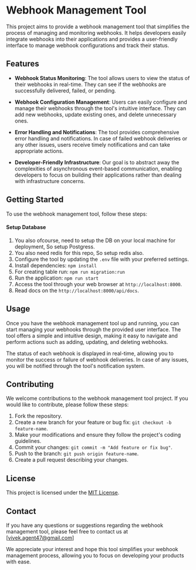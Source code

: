 # Webhook Management Tool

This project aims to provide a webhook management tool that simplifies the process of managing and monitoring webhooks. It helps developers easily integrate webhooks into their applications and provides a user-friendly interface to manage webhook configurations and track their status.

## Features

- **Webhook Status Monitoring**: The tool allows users to view the status of their webhooks in real-time. They can see if the webhooks are successfully delivered, failed, or pending.

- **Webhook Configuration Management**: Users can easily configure and manage their webhooks through the tool's intuitive interface. They can add new webhooks, update existing ones, and delete unnecessary ones.

- **Error Handling and Notifications**: The tool provides comprehensive error handling and notifications. In case of failed webhook deliveries or any other issues, users receive timely notifications and can take appropriate actions.

- **Developer-Friendly Infrastructure**: Our goal is to abstract away the complexities of asynchronous event-based communication, enabling developers to focus on building their applications rather than dealing with infrastructure concerns.

## Getting Started

To use the webhook management tool, follow these steps:

#### Setup Database

1. You also ofcourse, need to setup the DB on your local machine for deployment, So setup Postgress.
2. You also need redis for this repo, So setup redis also.
3. Configure the tool by updating the `.env` file with your preferred settings.
4. Install dependencies: `npm install`
5. For creating table run: `npm run migration:run`
6. Run the application: `npm run start`
7. Access the tool through your web browser at `http://localhost:8000`.
8. Read docs on the `http://localhost:8000/api/docs`.

## Usage

Once you have the webhook management tool up and running, you can start managing your webhooks through the provided user interface. The tool offers a simple and intuitive design, making it easy to navigate and perform actions such as adding, updating, and deleting webhooks.

The status of each webhook is displayed in real-time, allowing you to monitor the success or failure of webhook deliveries. In case of any issues, you will be notified through the tool's notification system.

## Contributing

We welcome contributions to the webhook management tool project. If you would like to contribute, please follow these steps:

1. Fork the repository.
2. Create a new branch for your feature or bug fix: `git checkout -b feature-name`.
3. Make your modifications and ensure they follow the project's coding guidelines.
4. Commit your changes: `git commit -m "Add feature or fix bug"`.
5. Push to the branch: `git push origin feature-name`.
6. Create a pull request describing your changes.

## License

This project is licensed under the [MIT License](LICENSE).

## Contact

If you have any questions or suggestions regarding the webhook management tool, please feel free to contact us at [vivek.agent47@gmail.com]

We appreciate your interest and hope this tool simplifies your webhook management process, allowing you to focus on developing your products with ease.
